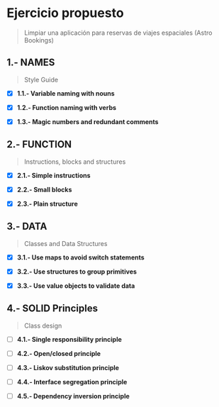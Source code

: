 # Ejercicio propuesto

> Limpiar una aplicación para reservas de viajes espaciales (Astro Bookings)

## 1.- NAMES

> Style Guide

-[x] **1.1.- Variable naming with nouns**

-[x] **1.2.- Function naming with verbs**

-[x] **1.3.- Magic numbers and redundant comments**

## 2.- FUNCTION

> Instructions, blocks and structures

-[x] **2.1.- Simple instructions**

-[x] **2.2.- Small blocks**

-[x] **2.3.- Plain structure**

## 3.- DATA

> Classes and Data Structures

-[x] **3.1.- Use maps to avoid switch statements**

-[x] **3.2.- Use structures to group primitives**

-[x] **3.3.- Use value objects to validate data**

## 4.- SOLID Principles

> Class design

-[ ] **4.1.- Single responsibility principle**

-[ ] **4.2.- Open/closed principle**

-[ ] **4.3.- Liskov substitution principle**

-[ ] **4.4.- Interface segregation principle**

-[ ] **4.5.- Dependency inversion principle**
